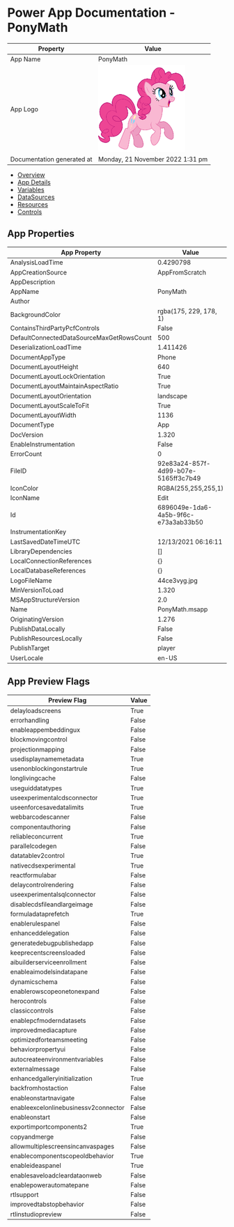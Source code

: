 ﻿# Power App Documentation \- PonyMath

| Property                   | Value                                                          |
| -------------------------- | -------------------------------------------------------------- |
| App Name                   | PonyMath                                                       |
| App Logo                   | <img alt="App Logo" src="resources/applogo.png" width="200" /> |
| Documentation generated at | Monday, 21 November 2022 1:31 pm                               |

- [Overview](index-PonyMath.md)
- [App Details](appdetails-PonyMath.md)
- [Variables](variables-PonyMath.md)
- [DataSources](datasources-PonyMath.md)
- [Resources](resources-PonyMath.md)
- [Controls](controls-PonyMath.md)

## App Properties

| App Property                              | Value                                    |
| ----------------------------------------- | ---------------------------------------- |
| AnalysisLoadTime                          | 0.4290798                                |
| AppCreationSource                         | AppFromScratch                           |
| AppDescription                            |                                          |
| AppName                                   | PonyMath                                 |
| Author                                    |                                          |
| BackgroundColor                           | rgba(175, 229, 178, 1)                   |
| ContainsThirdPartyPcfControls             | False                                    |
| DefaultConnectedDataSourceMaxGetRowsCount | 500                                      |
| DeserializationLoadTime                   | 1.411426                                 |
| DocumentAppType                           | Phone                                    |
| DocumentLayoutHeight                      | 640                                      |
| DocumentLayoutLockOrientation             | True                                     |
| DocumentLayoutMaintainAspectRatio         | True                                     |
| DocumentLayoutOrientation                 | landscape                                |
| DocumentLayoutScaleToFit                  | True                                     |
| DocumentLayoutWidth                       | 1136                                     |
| DocumentType                              | App                                      |
| DocVersion                                | 1.320                                    |
| EnableInstrumentation                     | False                                    |
| ErrorCount                                | 0                                        |
| FileID                                    | 92e83a24\-857f\-4d99\-b07e\-5165ff3c7b49 |
| IconColor                                 | RGBA(255,255,255,1)                      |
| IconName                                  | Edit                                     |
| Id                                        | 6896049e\-1da6\-4a5b\-9f6c\-e73a3ab33b50 |
| InstrumentationKey                        |                                          |
| LastSavedDateTimeUTC                      | 12\/13\/2021 06:16:11                    |
| LibraryDependencies                       | \[\]                                     |
| LocalConnectionReferences                 | {}                                       |
| LocalDatabaseReferences                   | {}                                       |
| LogoFileName                              | 44ce3vyg.jpg                             |
| MinVersionToLoad                          | 1.320                                    |
| MSAppStructureVersion                     | 2.0                                      |
| Name                                      | PonyMath.msapp                           |
| OriginatingVersion                        | 1.276                                    |
| PublishDataLocally                        | False                                    |
| PublishResourcesLocally                   | False                                    |
| PublishTarget                             | player                                   |
| UserLocale                                | en\-US                                   |

## App Preview Flags

| Preview Flag                         | Value |
| ------------------------------------ | ----- |
| delayloadscreens                     | True  |
| errorhandling                        | False |
| enableappembeddingux                 | False |
| blockmovingcontrol                   | False |
| projectionmapping                    | False |
| usedisplaynamemetadata               | True  |
| usenonblockingonstartrule            | True  |
| longlivingcache                      | False |
| useguiddatatypes                     | True  |
| useexperimentalcdsconnector          | True  |
| useenforcesavedatalimits             | True  |
| webbarcodescanner                    | False |
| componentauthoring                   | False |
| reliableconcurrent                   | True  |
| parallelcodegen                      | False |
| datatablev2control                   | True  |
| nativecdsexperimental                | True  |
| reactformulabar                      | False |
| delaycontrolrendering                | False |
| useexperimentalsqlconnector          | False |
| disablecdsfileandlargeimage          | False |
| formuladataprefetch                  | True  |
| enablerulespanel                     | False |
| enhanceddelegation                   | False |
| generatedebugpublishedapp            | False |
| keeprecentscreensloaded              | False |
| aibuilderserviceenrollment           | False |
| enableaimodelsindatapane             | False |
| dynamicschema                        | False |
| enablerowscopeonetonexpand           | False |
| herocontrols                         | False |
| classiccontrols                      | False |
| enablepcfmoderndatasets              | False |
| improvedmediacapture                 | False |
| optimizedforteamsmeeting             | False |
| behaviorpropertyui                   | False |
| autocreateenvironmentvariables       | False |
| externalmessage                      | False |
| enhancedgalleryinitialization        | True  |
| backfromhostaction                   | False |
| enableonstartnavigate                | False |
| enableexcelonlinebusinessv2connector | False |
| enableonstart                        | False |
| exportimportcomponents2              | True  |
| copyandmerge                         | False |
| allowmultiplescreensincanvaspages    | False |
| enablecomponentscopeoldbehavior      | True  |
| enableideaspanel                     | True  |
| enablesaveloadcleardataonweb         | False |
| enablepowerautomatepane              | False |
| rtlsupport                           | False |
| improvedtabstopbehavior              | False |
| rtlinstudiopreview                   | False |
